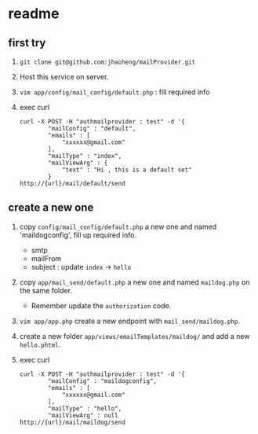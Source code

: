 # readme

## first try

1. `git clone git@github.com:jhaoheng/mailProvider.git`
2. Host this service on server.
3. `vim app/config/mail_config/default.php` : fill required info
4. exec curl
 
	```
	curl -X POST -H "authmailprovider : test" -d '{
		    "mailConfig" : "default",
		    "emails" : [
		        "xxxxxx@gmail.com"
		    ],
		    "mailType" : "index",
		    "mailViewArg" : {
		        "text" : "Hi , this is a default set"
		    } 
	http://{url}/mail/default/send
	``` 
	
## create a new one

1. copy `config/mail_config/default.php` a new one and named 'maildogconfig', fill up required info.
	- smtp
	- mailFrom
	- subject : update `index` -> `hello`
2. copy `app/mail_send/default.php` a new one and named `maildog.php` on the same folder.
	- Remember update the `authorization` code.
3. `vim app/app.php` create a new endpoint with `mail_send/maildog.php`.
4. create a new folder `app/views/emailTemplates/maildog/` and add a new `hello.phtml`.
5. exec curl

	```
	curl -X POST -H "authmailprovider : test" -d '{
		    "mailConfig" : "maildogconfig",
		    "emails" : [
		        "xxxxxx@gmail.com"
		    ],
		    "mailType" : "hello",
		    "mailViewArg" : null
	http://{url}/mail/maildog/send
	```
